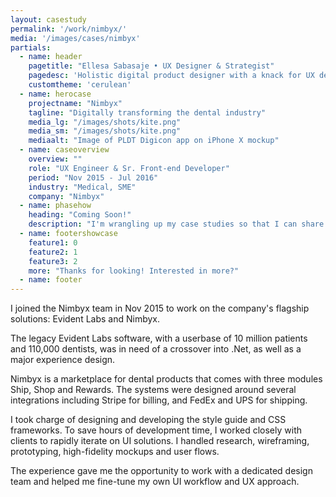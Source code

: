 ```yaml
---
layout: casestudy
permalink: '/work/nimbyx/'
media: '/images/cases/nimbyx'
partials:
  - name: header
    pagetitle: "Ellesa Sabasaje • UX Designer & Strategist"
    pagedesc: 'Holistic digital product designer with a knack for UX design, UX strategy, UX research, prototyping and front-end development'
    customtheme: 'cerulean'
  - name: herocase
    projectname: "Nimbyx"
    tagline: "Digitally transforming the dental industry"
    media_lg: "/images/shots/kite.png"
    media_sm: "/images/shots/kite.png"
    mediaalt: "Image of PLDT Digicon app on iPhone X mockup"
  - name: caseoverview
    overview: ""
    role: "UX Engineer & Sr. Front-end Developer"
    period: "Nov 2015 - Jul 2016"
    industry: "Medical, SME"
    company: "Nimbyx"
  - name: phasehow
    heading: "Coming Soon!"
    description: "I'm wrangling up my case studies so that I can share my passion for creating great products and making a difference. Stay tuned!"
  - name: footershowcase
    feature1: 0
    feature2: 1
    feature3: 2
    more: "Thanks for looking! Interested in more?"
  - name: footer
---
```


I joined the Nimbyx team in Nov 2015 to work on the company's flagship solutions: Evident Labs and Nimbyx.

The legacy Evident Labs software, with a userbase of 10 million patients and 110,000 dentists, was in need of a crossover into .Net, as well as a major experience design.

Nimbyx is a marketplace for dental products that comes with three modules Ship, Shop and Rewards. The systems were designed around several integrations including Stripe for billing, and FedEx and UPS for shipping.

I took charge of designing and developing the style guide and CSS frameworks. To save hours of development time, I worked closely with clients to rapidly iterate on UI solutions. I handled research, wireframing, prototyping, high-fidelity mockups and user flows.

The experience gave me the opportunity to work with a dedicated design team and helped me fine-tune my own UI workflow and UX approach.
